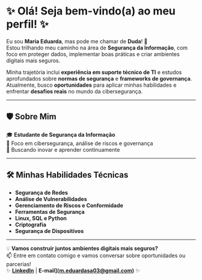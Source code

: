 # ✨ Olá! Seja bem-vindo(a) ao meu perfil! ✨  

Eu sou **Maria Eduarda**, mas pode me chamar de **Duda**! 💜  
Estou trilhando meu caminho na área de **Segurança da Informação**, com foco em proteger dados, implementar boas práticas e criar ambientes digitais mais seguros.  

Minha trajetória inclui **experiência em suporte técnico de TI** e estudos aprofundados sobre **normas de segurança** e **frameworks de governança**. Atualmente, busco **oportunidades** para aplicar minhas habilidades e enfrentar **desafios reais** no mundo da cibersegurança.  

---

## 🛡️ Sobre Mim  
🎓 **Estudante de Segurança da Informação**  
🔐 Foco em cibersegurança, análise de riscos e governança  
🚀 Buscando inovar e aprender continuamente  

---

## 🛠️ Minhas Habilidades Técnicas  
- **Segurança de Redes**  
- **Análise de Vulnerabilidades**  
- **Gerenciamento de Riscos e Conformidade**  
- **Ferramentas de Segurança**  
- **Linux, SQL e Python**  
- **Criptografia**  
- **Segurança de Dispositivos**  

---

💡 **Vamos construir juntos ambientes digitais mais seguros?**  
📫 Entre em contato comigo e vamos conversar sobre oportunidades ou parcerias!  
✨ **[LinkedIn](https://www.linkedin.com/in/mariaeduardati)** | **E-mail](m.eduardasa03@gmail.com)** ✨
